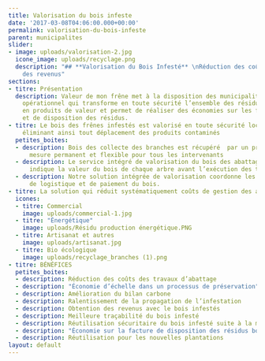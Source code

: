 ```yaml
---
title: Valorisation du bois infeste
date: '2017-03-08T04:06:00.000+00:00'
permalink: valorisation-du-bois-infeste
parent: municipalites
slider:
- image: uploads/valorisation-2.jpg
  icone_image: uploads/recyclage.png
  description: "## **Valorisation du Bois Infesté** \nRéduction des coûts et obtention
    des revenus"
sections:
- titre: Présentation
  description: Valeur de mon frêne met à la disposition des municipalités son processus
    opérationnel qui transforme en toute sécurité l’ensemble des résidus de bois infesté
    en produits de valeur et permet de réaliser des économies sur les frais d’abattage
    et de disposition des résidus.
- titre: Le bois des frênes infestés est valorisé en toute sécurité localement et
    éliminant ainsi tout déplacement des produits contaminés
  petites_boites:
  - description: Bois des collecte des branches est récupéré  par un programme sur
      mesure permanent et flexible pour tous les intervenants
  - description: Le service intégré de valorisation du bois des abattages urbains
      indique la valeur du bois de chaque arbre avant l’exécution des travaux d’abattage.
  - description: Notre solution intégrée de valorisation coordonne les opérations
      de logistique et de paiement du bois.
- titre: La solution qui réduit systématiquement coûts de gestion des abattages
  icones:
  - titre: Commercial
    image: uploads/commercial-1.jpg
  - titre: "Énergétique"
    image: uploads/Résidu production énergétique.PNG
  - titre: Artisanat et autres
    image: uploads/artisanat.jpg
  - titre: Bio écologique
    image: uploads/recyclage_branches (1).png
- titre: BÉNÉFICES
  petites_boites:
  - description: Réduction des coûts des travaux d’abattage
  - description: "Économie d’échelle dans un processus de préservation"
  - description: Amélioration du bilan carbone
  - description: Ralentissement de la propagation de l’infestation
  - description: Obtention des revenus avec le bois infestés
  - description: Meilleure traçabilité du bois infesté
  - description: Réutilisation sécuritaire du bois infesté suite à la mise en valeur
  - description: "Économie sur la facture de disposition des résidus bois"
  - description: Réutilisation pour les nouvelles plantations
layout: default
---
```

